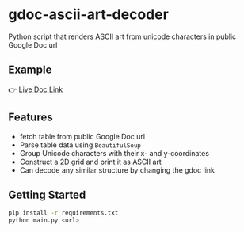 # gdoc-ascii-art-decoder
 Python script that renders ASCII art from unicode characters in public Google Doc url

## Example

👉 [Live Doc Link](https://docs.google.com/document/d/e/2PACX-1vTg4yGC9sCz1szduFK3_ZHXPlq35e0AMiub-48oo93HRGB29pEehrdv9JBq-1hbypNckt7dCnf2ZvMn/pub)

## Features
- fetch table from public Google Doc url
- Parse table data using `BeautifulSoup`
- Group Unicode characters with their x- and y-coordinates
- Construct a 2D grid and print it as ASCII art
- Can decode any similar structure by changing the gdoc link

## Getting Started
```bash
pip install -r requirements.txt
python main.py <url>

